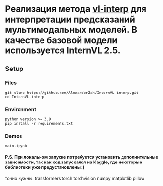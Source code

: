 # Реализация метода [vl-interp](https://github.com/nickjiang2378/vl-interp) для интерпретации предсказаний мультимодальных моделей. В качестве базовой модели используется **InternVL 2.5**.

## Setup
### Files
```
git clone https://github.com/AlexanderZah/InternVL-interp.git
cd InternVL-interp
```
### Environment
```
python version >= 3.9
pip install -r requirements.txt
```
### Demos
```
main.ipynb
```


#### P.S. При локальном запуске потребуется установить дополнительные зависимости, так как код запускался на Kaggle, где некоторые библиотеки уже предустановлены :)
точно нужны:
transformers
torch
torchvision
numpy
matplotlib
pillow
